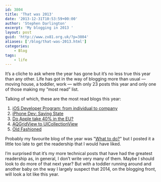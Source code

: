 ```yaml
---
id: 3804
title: 'That was 2013'
date: '2013-12-31T10:53:59+00:00'
author: 'Stephen Darlington'
excerpt: 'My blogging in 2013 '
layout: post
guid: 'http://www.zx81.org.uk/?p=3804'
aliases: ['/blog/that-was-2013.html']
categories:
    - Blog
tags:
    - life
---
```


It’s a cliche to ask where the year has gone but it’s no less true this year than any other. Life has got in the way of blogging more than usual — moving house, a toddler, work — with only 23 posts this year and only one of those making my “most read” list.

Talking of which, these are the most read blogs this year:

1. [iOS Developer Program: from individual to company](/computing/opinion/ios-developer-program-from-individual-to-company.html "iOS Developer Program: from individual to company")
2. [iPhone Dev: Saving State](/computing/software/iphone-dev-saving-state.html "iPhone Dev: Saving State")
3. [Do Apple take 40% in the EU?](/computing/opinion/do-apple-take-40-in-the-eu.html "Do Apple take 40% in the EU?")
4. [AQGridView to UICollectionView](/computing/opinion/aqgridview-to-uicollectionview.html "AQGridView to UICollectionView")
5. [Old Fashioned](/photography/photofriday/old-fashioned.html "Old Fashioned")

Probably my favourite blog of the year was "[What to do?](/computing/opinion/what-to-do.html "What to do?")" but I posted it a little too late to get the readership that I would have liked.

I’m surprised that it’s my more technical posts that have had the greatest readership as, in general, I don’t write very many of them. Maybe I should look to do more of that next year? But with a toddler running around and another baby on the way I largely suspect that 2014, on the blogging front, will look a lot like this year.